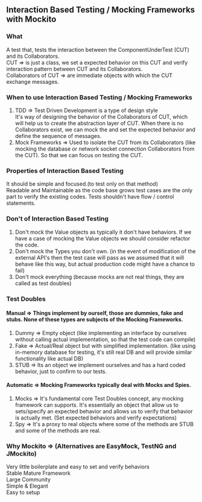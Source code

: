 ## Interaction Based Testing / Mocking Frameworks with Mockito

### What  
A test that, tests the interaction between the ComponentUnderTest (CUT) and its Collaborators.  
CUT => is just a class, we set a expected behavior on this CUT and verify interaction pattern between CUT and its Collaborators.  
Collaborators of CUT => are immediate objects with which the CUT exchange messages.  

### When to use Interaction Based Testing / Mocking Frameworks
1) TDD => Test Driven Development is a type of design style  
It's way of designing the behavior of the Collaborators of CUT, which will help us to create the abstraction layer of CUT. When there is no Collaborators exist, we can mock the and set the expected behavior and define the sequence of messages.  
2) Mock Frameworks => Used to isolate the CUT from its Collaborators (like mocking the database or network socket connection Collaborators from the CUT). So that we can focus on testing the CUT.  

### Properties of Interaction Based Testing  
It should be simple and focused.(to test only on that method)  
Readable and Maintainable as the code base grows test cases are the only part to verify the existing codes. Tests shouldn't have flow / control statements.  

### Don't of Interaction Based Testing
1) Don't mock the Value objects as typically it don't have behaviors. If we have a case of mocking the Value objects we should consider refactor the code.  
2) Don't mock the Types you don't own. (in the event of modification of the external API's then the test case will pass as we assumed that it will behave like this way, but actual production code might have a chance to fail)  
3) Don't mock everything (because mocks are not real things, they are called as test doubles)  

### Test Doubles
#### Manual =>	Things implement by ourself, those are dummies, fake and stubs. None of these types are subjects of the Mocking Frameworks.  
1) Dummy	=> 	Empty object (like implementing an interface by ourselves without calling actual implementation, so that the test code can compile)  
2) Fake		=>  Actual/Real object but with simplified implementation. (like using in-memory database for testing, it's still real DB and will provide similar functionality like actual DB)  
3) STUB		=> 	Its an object we implement ourselves and has a hard coded behavior, just to confirm to our tests.  

#### Automatic => Mocking Frameworks typically deal with Mocks and Spies.  
1) Mocks	=>	It's fundamental core Test Doubles concept, any mocking framework can supports. It's essentially an object that allow us to sets/specify an expected behavior and allows us to verify that behavior is actually met. (Set expected behaviors and verify expectations)  
2) Spy		=> 	It's a proxy to real objects where some of the methods are STUB and some of the methods are real.  
	
### Why Mockito	=> (Alternatives are EasyMock, TestNG and JMockito)  
Very little boilerplate and easy to set and verify behaviors  
Stable Mature Framework  
Large Community  
Simple & Elegant  
Easy to setup  










